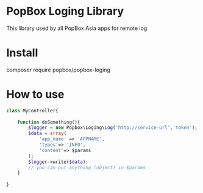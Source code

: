 # PopBox Loging Library
This library used by all PopBox Asia apps for remote log

# Install
composer require popbox/popbox-loging

# How to use

```php
class MyController{
    
    function doSomething(){
        $logger = new Popbox\Loging\Log('http://service-url','token');
        $data = array(
            'app_name' => 'APPNAME',
            'types'=> 'INFO',
            'content'=> $params
        );
        $logger->write($data);
        // you can put anything (object) in $params
    }
    
}
``` 
